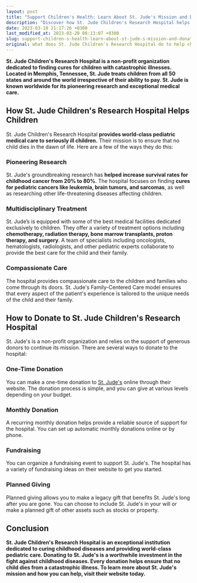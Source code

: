 ```yaml
---
layout: post
title: "Support Children's Health: Learn About St. Jude's Mission and Donate Today"
description: "Discover how St. Jude Children's Research Hospital helps children battling cancer and other life-threatening diseases while learning how to donate today."
date: 2023-03-18 21:17:26 +0300
last_modified_at: 2023-03-20 08:13:07 +0300
slug: support-children-s-health-learn-about-st-jude-s-mission-and-donate-today
original: what does St. Jude Children's Research Hospital do to help children, how do they do it, how can i donate?
---
```

**St. Jude Children's Research Hospital is a non-profit organization dedicated to finding cures for children with catastrophic illnesses. Located in Memphis, Tennessee, St. Jude treats children from all 50 states and around the world irrespective of their ability to pay. St. Jude is known worldwide for its pioneering research and exceptional medical care.**

## How St. Jude Children's Research Hospital Helps Children

St. Jude Children's Research Hospital **provides world-class pediatric medical care to seriously ill children.** Their mission is to ensure that no child dies in the dawn of life. Here are a few of the ways they do this:

### Pioneering Research

St. Jude's groundbreaking research has **helped increase survival rates for childhood cancer from 20% to 80%**. The hospital focuses on finding **cures for pediatric cancers like leukemia, brain tumors, and sarcomas**, as well as researching other life-threatening diseases affecting children.

### Multidisciplinary Treatment

St. Jude’s is equipped with some of the best medical facilities dedicated exclusively to children. They offer a variety of treatment options including **chemotherapy, radiation therapy, bone marrow transplants, proton therapy, and surgery**. A team of specialists including oncologists, hematologists, radiologists, and other pediatric experts collaborate to provide the best care for the child and their family.

### Compassionate Care

The hospital provides compassionate care to the children and families who come through its doors. St. Jude's Family-Centered Care model ensures that every aspect of the patient's experience is tailored to the unique needs of the child and their family.

## How to Donate to St. Jude Children's Research Hospital

St. Jude's is a non-profit organization and relies on the support of generous donors to continue its mission. There are several ways to donate to the hospital:

### One-Time Donation

You can make a one-time donation to [St. Jude's](https://www.stjude.org/) online through their website. The donation process is simple, and you can give at various levels depending on your budget.

### Monthly Donation

A recurring monthly donation helps provide a reliable source of support for the hospital. You can set up automatic monthly donations online or by phone.

### Fundraising

You can organize a fundraising event to support St. Jude's. The hospital has a variety of fundraising ideas on their website to get you started.

### Planned Giving

Planned giving allows you to make a legacy gift that benefits St. Jude's long after you are gone. You can choose to include St. Jude's in your will or make a planned gift of other assets such as stocks or property.

## Conclusion

**St. Jude Children's Research Hospital is an exceptional institution dedicated to curing childhood diseases and providing world-class pediatric care. Donating to St. Jude's is a worthwhile investment in the fight against childhood diseases. Every donation helps ensure that no child dies from a catastrophic illness. To learn more about St. Jude's mission and how you can help, visit their website today.**